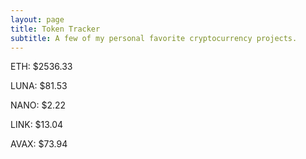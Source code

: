 ```yaml
---
layout: page
title: Token Tracker
subtitle: A few of my personal favorite cryptocurrency projects.
---
```


<!--BEGINCRYPTOINPUT-->
ETH: $2536.33

LUNA: $81.53

NANO: $2.22

LINK: $13.04

AVAX: $73.94

<!--ENDCRYPTOINPUT-->
